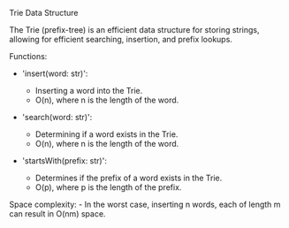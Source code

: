 Trie Data Structure

The Trie (prefix-tree) is an efficient data structure for storing strings, allowing for efficient searching, insertion, and prefix lookups.

Functions:

- 'insert(word: str)': 
    -  Inserting a word into the Trie.
    -  O(n), where n is the length of the word.

- 'search(word: str)': 
    -  Determining if a word exists in the Trie.
    -  O(n), where n is the length of the word.

- 'startsWith(prefix: str)': 
    -  Determines if the prefix of a word exists in the Trie.
    -  O(p), where p is the length of the prefix.

Space complexity:
    - In the worst case, inserting n words, each of length m can result in O(nm) space.
